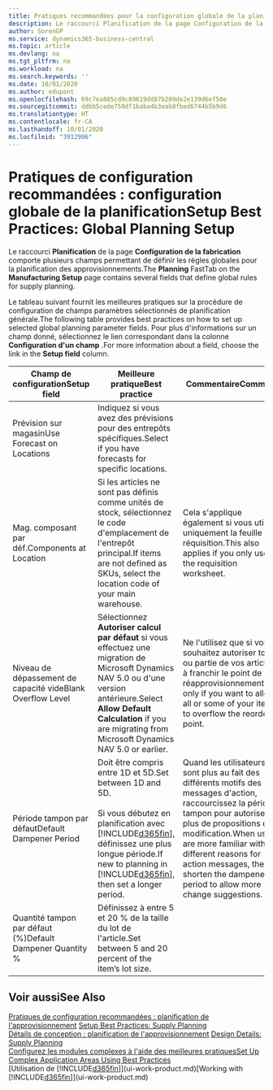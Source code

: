```yaml
---
title: Pratiques recommandées pour la configuration globale de la planification | Microsoft Docs
description: Le raccourci Planification de la page Configuration de la fabrication comporte plusieurs champs permettant de définir les règles globales pour la planification des approvisionnements.
author: SorenGP
ms.service: dynamics365-business-central
ms.topic: article
ms.devlang: na
ms.tgt_pltfrm: na
ms.workload: na
ms.search.keywords: ''
ms.date: 10/01/2020
ms.author: edupont
ms.openlocfilehash: 69c7ea885cd9c89619dd87b209de2e139d6ef50e
ms.sourcegitcommit: ddbb5cede750df1baba4b3eab8fbed6744b5b9d6
ms.translationtype: HT
ms.contentlocale: fr-CA
ms.lasthandoff: 10/01/2020
ms.locfileid: "3912906"
---
```

# <a name="setup-best-practices-global-planning-setup"></a><span data-ttu-id="05bc9-103">Pratiques de configuration recommandées : configuration globale de la planification</span><span class="sxs-lookup"><span data-stu-id="05bc9-103">Setup Best Practices: Global Planning Setup</span></span>
<span data-ttu-id="05bc9-104">Le raccourci **Planification** de la page **Configuration de la fabrication** comporte plusieurs champs permettant de définir les règles globales pour la planification des approvisionnements.</span><span class="sxs-lookup"><span data-stu-id="05bc9-104">The **Planning** FastTab on the **Manufacturing Setup** page contains several fields that define global rules for supply planning.</span></span>  

 <span data-ttu-id="05bc9-105">Le tableau suivant fournit les meilleures pratiques sur la procédure de configuration de champs paramètres sélectionnés de planification générale.</span><span class="sxs-lookup"><span data-stu-id="05bc9-105">The following table provides best practices on how to set up selected global planning parameter fields.</span></span> <span data-ttu-id="05bc9-106">Pour plus d'informations sur un champ donné, sélectionnez le lien correspondant dans la colonne **Configuration d'un champ** .</span><span class="sxs-lookup"><span data-stu-id="05bc9-106">For more information about a field, choose the link in the **Setup field** column.</span></span>  

|<span data-ttu-id="05bc9-107">Champ de configuration</span><span class="sxs-lookup"><span data-stu-id="05bc9-107">Setup field</span></span>|<span data-ttu-id="05bc9-108">Meilleure pratique</span><span class="sxs-lookup"><span data-stu-id="05bc9-108">Best practice</span></span>|<span data-ttu-id="05bc9-109">Commentaire</span><span class="sxs-lookup"><span data-stu-id="05bc9-109">Comment</span></span>|  
|-----------------|-------------------|-------------|  
|<span data-ttu-id="05bc9-110">Prévision sur magasin</span><span class="sxs-lookup"><span data-stu-id="05bc9-110">Use Forecast on Locations</span></span>|<span data-ttu-id="05bc9-111">Indiquez si vous avez des prévisions pour des entrepôts spécifiques.</span><span class="sxs-lookup"><span data-stu-id="05bc9-111">Select if you have forecasts for specific locations.</span></span>||  
|<span data-ttu-id="05bc9-112">Mag. composant par déf.</span><span class="sxs-lookup"><span data-stu-id="05bc9-112">Components at Location</span></span>|<span data-ttu-id="05bc9-113">Si les articles ne sont pas définis comme unités de stock, sélectionnez le code d'emplacement de l'entrepôt principal.</span><span class="sxs-lookup"><span data-stu-id="05bc9-113">If items are not defined as SKUs, select the location code of your main warehouse.</span></span>|<span data-ttu-id="05bc9-114">Cela s'applique également si vous utilisez uniquement la feuille de réquisition.</span><span class="sxs-lookup"><span data-stu-id="05bc9-114">This also applies if you only use the requisition worksheet.</span></span>|  
|<span data-ttu-id="05bc9-115">Niveau de dépassement de capacité vide</span><span class="sxs-lookup"><span data-stu-id="05bc9-115">Blank Overflow Level</span></span>|<span data-ttu-id="05bc9-116">Sélectionnez **Autoriser calcul par défaut** si vous effectuez une migration de Microsoft Dynamics NAV 5.0 ou d'une version antérieure.</span><span class="sxs-lookup"><span data-stu-id="05bc9-116">Select **Allow Default Calculation** if you are migrating from Microsoft Dynamics NAV 5.0 or earlier.</span></span>|<span data-ttu-id="05bc9-117">Ne l'utilisez que si vous souhaitez autoriser tout ou partie de vos articles à franchir le point de réapprovisionnement.</span><span class="sxs-lookup"><span data-stu-id="05bc9-117">Use only if you want to allow all or some of your items to overflow the reorder point.</span></span>|  
|<span data-ttu-id="05bc9-118">Période tampon par défaut</span><span class="sxs-lookup"><span data-stu-id="05bc9-118">Default Dampener Period</span></span>|<span data-ttu-id="05bc9-119">Doit être compris entre 1D et 5D.</span><span class="sxs-lookup"><span data-stu-id="05bc9-119">Set between 1D and 5D.</span></span><br /><br /> <span data-ttu-id="05bc9-120">Si vous débutez en planification avec [!INCLUDE[d365fin](includes/d365fin_md.md)], définissez une plus longue période.</span><span class="sxs-lookup"><span data-stu-id="05bc9-120">If new to planning in [!INCLUDE[d365fin](includes/d365fin_md.md)], then set a longer period.</span></span>|<span data-ttu-id="05bc9-121">Quand les utilisateurs sont plus au fait des différents motifs des messages d'action, raccourcissez la période tampon pour autoriser plus de propositions de modification.</span><span class="sxs-lookup"><span data-stu-id="05bc9-121">When users are more familiar with the different reasons for action messages, then shorten the dampener period to allow more change suggestions.</span></span>|  
|<span data-ttu-id="05bc9-122">Quantité tampon par défaut (%)</span><span class="sxs-lookup"><span data-stu-id="05bc9-122">Default Dampener Quantity %</span></span>|<span data-ttu-id="05bc9-123">Définissez à entre 5 et 20 % de la taille du lot de l'article.</span><span class="sxs-lookup"><span data-stu-id="05bc9-123">Set between 5 and 20 percent of the item’s lot size.</span></span>||  

## <a name="see-also"></a><span data-ttu-id="05bc9-124">Voir aussi</span><span class="sxs-lookup"><span data-stu-id="05bc9-124">See Also</span></span>  
 <span data-ttu-id="05bc9-125">[Pratiques de configuration recommandées : planification de l'approvisionnement](setup-best-practices-supply-planning.md) </span><span class="sxs-lookup"><span data-stu-id="05bc9-125">[Setup Best Practices: Supply Planning](setup-best-practices-supply-planning.md) </span></span>  
 <span data-ttu-id="05bc9-126">[Détails de conception : planification de l'approvisionnement](design-details-supply-planning.md) </span><span class="sxs-lookup"><span data-stu-id="05bc9-126">[Design Details: Supply Planning](design-details-supply-planning.md) </span></span>  
 [<span data-ttu-id="05bc9-127">Configurez les modules complexes à l'aide des meilleures pratiques</span><span class="sxs-lookup"><span data-stu-id="05bc9-127">Set Up Complex Application Areas Using Best Practices</span></span>](set-up-complex-application-areas-using-best-practices.md)  
 <span data-ttu-id="05bc9-128">[Utilisation de [!INCLUDE[d365fin](includes/d365fin_md.md)]](ui-work-product.md)</span><span class="sxs-lookup"><span data-stu-id="05bc9-128">[Working with [!INCLUDE[d365fin](includes/d365fin_md.md)]](ui-work-product.md)</span></span>
